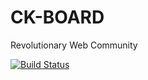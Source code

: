 # CK-BOARD

Revolutionary Web Community

[![Build Status](https://travis-ci.org/ck-board/ck-board.svg?branch=master)](https://travis-ci.org/ck-board/ck-board)
